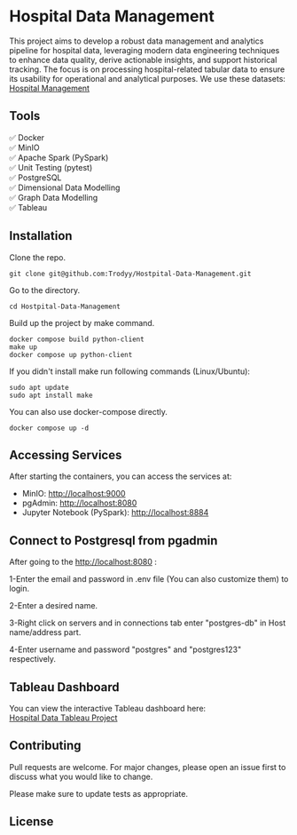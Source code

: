 # Hospital Data Management

This project aims to develop a robust data management and analytics pipeline for hospital data, leveraging modern data engineering techniques to enhance data quality, derive actionable insights, and support historical tracking. The focus is on processing hospital-related tabular data to ensure its usability for operational and analytical purposes. We use these datasets: [Hospital Management](https://www.kaggle.com/datasets/kanakbaghel/hospital-management-dataset)

## Tools

✅ Docker\
✅ MinIO\
✅ Apache Spark (PySpark)\
✅ Unit Testing (pytest)\
✅ PostgreSQL\
✅ Dimensional Data Modelling\
✅ Graph Data Modelling\
✅ Tableau

## Installation

Clone the repo.

```
git clone git@github.com:Trodyy/Hostpital-Data-Management.git
```

Go to the directory.

```
cd Hostpital-Data-Management
```

Build up the project by make command.

```
docker compose build python-client
make up
docker compose up python-client
```

If you didn't install make run following commands (Linux/Ubuntu):

```
sudo apt update
sudo apt install make
```

You can also use docker-compose directly.

```
docker compose up -d
```

## Accessing Services

After starting the containers, you can access the services at:

- MinIO: [http://localhost:9000](http://localhost:9000)
- pgAdmin: [http://localhost:8080](http://localhost:8080)
- Jupyter Notebook (PySpark): [http://localhost:8884](http://localhost:8888)


## Connect to Postgresql from pgadmin

After going to the [http://localhost:8080](http://localhost:8080) : 

1-Enter the email and password in .env file (You can also customize them) to login.

2-Enter a desired name.

3-Right click on servers and in connections tab enter "postgres-db" in Host name/address part.

4-Enter username and password "postgres" and "postgres123" respectively.

## Tableau Dashboard

You can view the interactive Tableau dashboard here:\
[Hospital Data Tableau Project](https://public.tableau.com/views/HospitalDataTableauProject/ProjectDashboard?\:language=en-US&\:sid=&\:redirect=auth&\:display_count=n&\:origin=viz_share_link)


## Contributing

Pull requests are welcome. For major changes, please open an issue first to discuss what you would like to change.

Please make sure to update tests as appropriate.

## License
